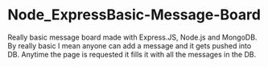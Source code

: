 Node_ExpressBasic-Message-Board
===============================


Really basic message board made with Express.JS, Node.js and MongoDB. By really basic I mean anyone can add a message and it gets pushed into DB. Anytime the page is requested it fills it with all the messages in the DB.
